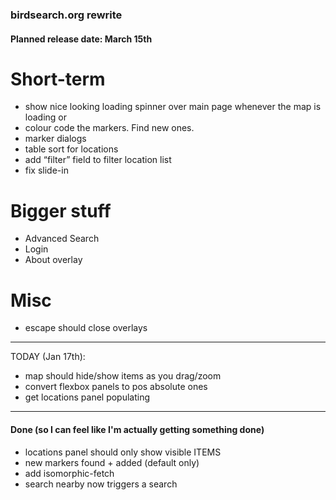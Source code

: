 ### birdsearch.org rewrite


#### Planned release date: March 15th 

# Short-term
- show nice looking loading spinner over main page whenever the map is loading or 
- colour code the markers. Find new ones.
- marker dialogs
- table sort for locations
- add “filter” field to filter location list 
- fix slide-in 

# Bigger stuff
- Advanced Search
- Login
- About overlay

# Misc 
- escape should close overlays 


____________________________________________

TODAY (Jan 17th): 
- map should hide/show items as you drag/zoom
- convert flexbox panels to pos absolute ones
- get locations panel populating

____________________________________________

#### Done (so I can feel like I'm actually getting something done)
- locations panel should only show visible ITEMS
- new markers found + added (default only)
- add isomorphic-fetch
- search nearby now triggers a search


